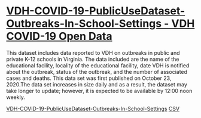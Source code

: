 # [VDH-COVID-19-PublicUseDataset-Outbreaks-In-School-Settings - VDH COVID-19 Open Data](https://data.virginia.gov/Government/VDH-COVID-19-PublicUseDataset-Outbreaks-In-School-/k2qe-9d4d)

This dataset includes data reported to VDH on outbreaks in public and private K-12 schools in Virginia. The data included are the name of the educational facility, locality of the educational facility, date VDH is notified about the outbreak, status of the outbreak, and the number of associated cases and deaths. This data set was first published on October 23, 2020.The data set increases in size daily and as a result, the dataset may take longer to update; however, it is expected to be available by 12:00 noon weekly.

[VDH-COVID-19-PublicUseDataset-Outbreaks-In-School-Settings](https://data.virginia.gov/Government/VDH-COVID-19-PublicUseDataset-Outbreaks-In-School-/k2qe-9d4d)
[CSV](https://data.virginia.gov/api/views/k2qe-9d4d/rows.csv?accessType=DOWNLOAD)